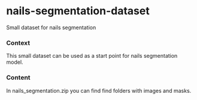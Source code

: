 # nails-segmentation-dataset
Small dataset for nails segmentation

### Context

This small dataset can be used as a start point for nails segmentation model.

### Content

In nails_segmentation.zip you can find find folders with images and masks.
